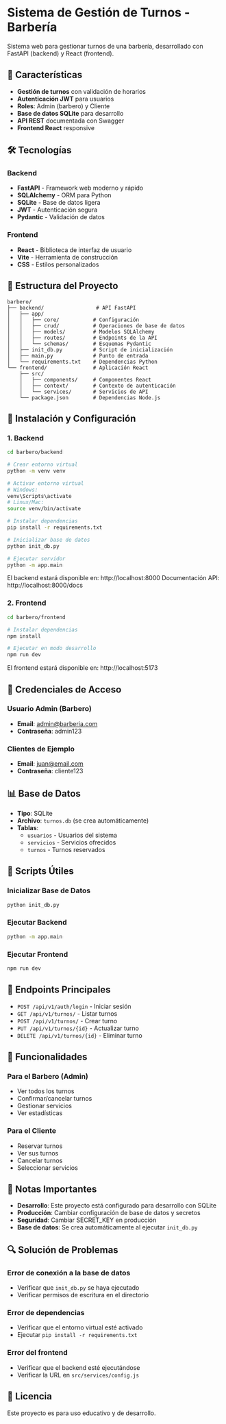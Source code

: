 # Sistema de Gestión de Turnos - Barbería

Sistema web para gestionar turnos de una barbería, desarrollado con FastAPI (backend) y React (frontend).

## 🚀 Características

- **Gestión de turnos** con validación de horarios
- **Autenticación JWT** para usuarios
- **Roles**: Admin (barbero) y Cliente
- **Base de datos SQLite** para desarrollo
- **API REST** documentada con Swagger
- **Frontend React** responsive

## 🛠️ Tecnologías

### Backend
- **FastAPI** - Framework web moderno y rápido
- **SQLAlchemy** - ORM para Python
- **SQLite** - Base de datos ligera
- **JWT** - Autenticación segura
- **Pydantic** - Validación de datos

### Frontend
- **React** - Biblioteca de interfaz de usuario
- **Vite** - Herramienta de construcción
- **CSS** - Estilos personalizados

## 📁 Estructura del Proyecto

```
barbero/
├── backend/                 # API FastAPI
│   ├── app/
│   │   ├── core/           # Configuración
│   │   ├── crud/           # Operaciones de base de datos
│   │   ├── models/         # Modelos SQLAlchemy
│   │   ├── routes/         # Endpoints de la API
│   │   └── schemas/        # Esquemas Pydantic
│   ├── init_db.py          # Script de inicialización
│   ├── main.py             # Punto de entrada
│   └── requirements.txt    # Dependencias Python
└── frontend/               # Aplicación React
    ├── src/
    │   ├── components/     # Componentes React
    │   ├── context/        # Contexto de autenticación
    │   └── services/       # Servicios de API
    └── package.json        # Dependencias Node.js
```

## 🚀 Instalación y Configuración

### 1. Backend

```bash
cd barbero/backend

# Crear entorno virtual
python -m venv venv

# Activar entorno virtual
# Windows:
venv\Scripts\activate
# Linux/Mac:
source venv/bin/activate

# Instalar dependencias
pip install -r requirements.txt

# Inicializar base de datos
python init_db.py

# Ejecutar servidor
python -m app.main
```

El backend estará disponible en: http://localhost:8000
Documentación API: http://localhost:8000/docs

### 2. Frontend

```bash
cd barbero/frontend

# Instalar dependencias
npm install

# Ejecutar en modo desarrollo
npm run dev
```

El frontend estará disponible en: http://localhost:5173

## 🔑 Credenciales de Acceso

### Usuario Admin (Barbero)
- **Email**: admin@barberia.com
- **Contraseña**: admin123

### Clientes de Ejemplo
- **Email**: juan@email.com
- **Contraseña**: cliente123

## 📊 Base de Datos

- **Tipo**: SQLite
- **Archivo**: `turnos.db` (se crea automáticamente)
- **Tablas**:
  - `usuarios` - Usuarios del sistema
  - `servicios` - Servicios ofrecidos
  - `turnos` - Turnos reservados

## 🔧 Scripts Útiles

### Inicializar Base de Datos
```bash
python init_db.py
```

### Ejecutar Backend
```bash
python -m app.main
```

### Ejecutar Frontend
```bash
npm run dev
```

## 📱 Endpoints Principales

- `POST /api/v1/auth/login` - Iniciar sesión
- `GET /api/v1/turnos/` - Listar turnos
- `POST /api/v1/turnos/` - Crear turno
- `PUT /api/v1/turnos/{id}` - Actualizar turno
- `DELETE /api/v1/turnos/{id}` - Eliminar turno

## 🎯 Funcionalidades

### Para el Barbero (Admin)
- Ver todos los turnos
- Confirmar/cancelar turnos
- Gestionar servicios
- Ver estadísticas

### Para el Cliente
- Reservar turnos
- Ver sus turnos
- Cancelar turnos
- Seleccionar servicios

## 🚨 Notas Importantes

- **Desarrollo**: Este proyecto está configurado para desarrollo con SQLite
- **Producción**: Cambiar configuración de base de datos y secretos
- **Seguridad**: Cambiar SECRET_KEY en producción
- **Base de datos**: Se crea automáticamente al ejecutar `init_db.py`

## 🔍 Solución de Problemas

### Error de conexión a la base de datos
- Verificar que `init_db.py` se haya ejecutado
- Verificar permisos de escritura en el directorio

### Error de dependencias
- Verificar que el entorno virtual esté activado
- Ejecutar `pip install -r requirements.txt`

### Error del frontend
- Verificar que el backend esté ejecutándose
- Verificar la URL en `src/services/config.js`

## 📝 Licencia

Este proyecto es para uso educativo y de desarrollo.
